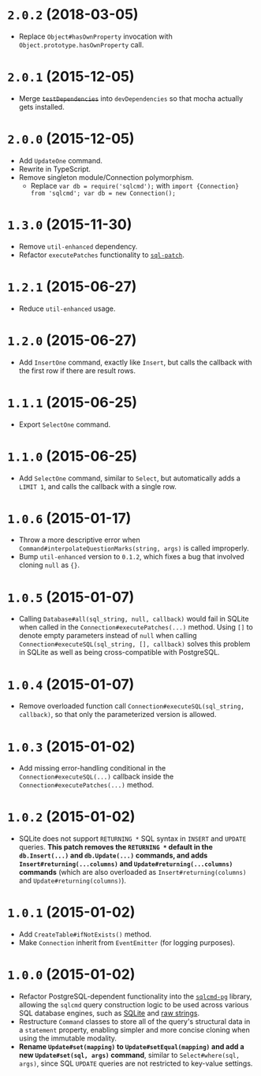 # `2.0.2` (2018-03-05)

* Replace `Object#hasOwnProperty` invocation with `Object.prototype.hasOwnProperty` call.


# `2.0.1` (2015-12-05)

* Merge <del>`testDependencies`</del> into `devDependencies` so that mocha actually gets installed.


# `2.0.0` (2015-12-05)

* Add `UpdateOne` command.
* Rewrite in TypeScript.
* Remove singleton module/Connection polymorphism.
  - Replace `var db = require('sqlcmd');` with `import {Connection} from 'sqlcmd'; var db = new Connection();`


# `1.3.0` (2015-11-30)

* Remove `util-enhanced` dependency.
* Refactor `executePatches` functionality to [`sql-patch`](https://www.npmjs.com/package/sql-patch).


# `1.2.1` (2015-06-27)

* Reduce `util-enhanced` usage.


# `1.2.0` (2015-06-27)

* Add `InsertOne` command, exactly like `Insert`, but calls the callback with the first row if there are result rows.


# `1.1.1` (2015-06-25)

* Export `SelectOne` command.


# `1.1.0` (2015-06-25)

* Add `SelectOne` command, similar to `Select`, but automatically adds a `LIMIT 1`, and calls the callback with a single row.


# `1.0.6` (2015-01-17)

* Throw a more descriptive error when `Command#interpolateQuestionMarks(string, args)` is called improperly.
* Bump `util-enhanced` version to `0.1.2`, which fixes a bug that involved cloning `null` as `{}`.


# `1.0.5` (2015-01-07)

* Calling `Database#all(sql_string, null, callback)` would fail in SQLite when called in the `Connection#executePatches(...)` method. Using `[]` to denote empty parameters instead of `null` when calling `Connection#executeSQL(sql_string, [], callback)` solves this problem in SQLite as well as being cross-compatible with PostgreSQL.


# `1.0.4` (2015-01-07)

* Remove overloaded function call `Connection#executeSQL(sql_string, callback)`, so that only the parameterized version is allowed.


# `1.0.3` (2015-01-02)

* Add missing error-handling conditional in the `Connection#executeSQL(...)` callback inside the `Connection#executePatches(...)` method.


# `1.0.2` (2015-01-02)

* SQLite does not support `RETURNING *` SQL syntax in `INSERT` and `UPDATE` queries. **This patch removes the `RETURNING *` default in the `db.Insert(...)` and `db.Update(...)` commands, and adds `Insert#returning(...columns)` and `Update#returning(...columns)` commands** (which are also overloaded as `Insert#returning(columns)` and `Update#returning(columns)`).


# `1.0.1` (2015-01-02)

* Add `CreateTable#ifNotExists()` method.
* Make `Connection` inherit from `EventEmitter` (for logging purposes).


# `1.0.0` (2015-01-02)

* Refactor PostgreSQL-dependent functionality into the [`sqlcmd-pg`](https://github.com/chbrown/sqlcmd-pg) library, allowing the `sqlcmd` query construction logic to be used across various SQL database engines, such as [SQLite](https://github.com/chbrown/sqlcmd-sqlite3) and [raw strings](https://github.com/chbrown/sqlcmd-sql).
* Restructure `Command` classes to store all of the query's structural data in a `statement` property, enabling simpler and more concise cloning when using the immutable modality.
* **Rename `Update#set(mapping)` to `Update#setEqual(mapping)` and add a new `Update#set(sql, args)` command**, similar to `Select#where(sql, args)`, since SQL `UPDATE` queries are not restricted to key-value settings.
